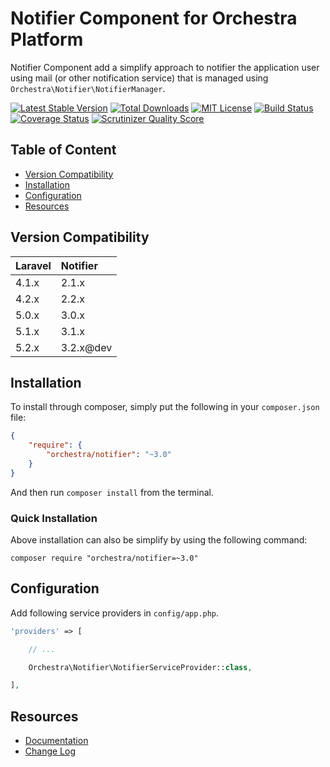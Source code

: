 Notifier Component for Orchestra Platform
==============

Notifier Component add a simplify approach to notifier the application user using mail (or other notification service) that is managed using `Orchestra\Notifier\NotifierManager`.

[![Latest Stable Version](https://img.shields.io/github/release/orchestral/notifier.svg?style=flat-square)](https://packagist.org/packages/orchestra/notifier)
[![Total Downloads](https://img.shields.io/packagist/dt/orchestra/notifier.svg?style=flat-square)](https://packagist.org/packages/orchestra/notifier)
[![MIT License](https://img.shields.io/packagist/l/orchestra/notifier.svg?style=flat-square)](https://packagist.org/packages/orchestra/notifier)
[![Build Status](https://img.shields.io/travis/orchestral/notifier/3.2.svg?style=flat-square)](https://travis-ci.org/orchestral/notifier)
[![Coverage Status](https://img.shields.io/coveralls/orchestral/notifier/3.2.svg?style=flat-square)](https://coveralls.io/r/orchestral/notifier?branch=3.2)
[![Scrutinizer Quality Score](https://img.shields.io/scrutinizer/g/orchestral/notifier/3.2.svg?style=flat-square)](https://scrutinizer-ci.com/g/orchestral/notifier/)

## Table of Content

* [Version Compatibility](#version-compatibility)
* [Installation](#installation)
* [Configuration](#configuration)
* [Resources](#resources)

## Version Compatibility

Laravel    | Notifier
:----------|:----------
 4.1.x     | 2.1.x
 4.2.x     | 2.2.x
 5.0.x     | 3.0.x
 5.1.x     | 3.1.x
 5.2.x     | 3.2.x@dev

## Installation

To install through composer, simply put the following in your `composer.json` file:

```json
{
	"require": {
		"orchestra/notifier": "~3.0"
	}
}
```

And then run `composer install` from the terminal.

### Quick Installation

Above installation can also be simplify by using the following command:

    composer require "orchestra/notifier=~3.0"

## Configuration

Add following service providers in `config/app.php`.

```php
'providers' => [

	// ...

	Orchestra\Notifier\NotifierServiceProvider::class,

],
```

## Resources

* [Documentation](http://orchestraplatform.com/docs/latest/components/notifier)
* [Change Log](http://orchestraplatform.com/docs/latest/components/notifier/changes#v3-1)
